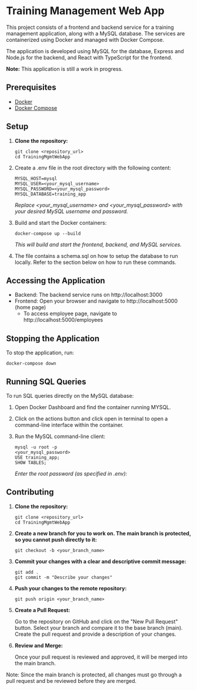 # Training Management Web App

This project consists of a frontend and backend service for a training management application, along with a MySQL database. The services are containerized using Docker and managed with Docker Compose.

The application is developed using MySQL for the database, Express and Node.js for the backend, and React with TypeScript for the frontend.

**Note:** This application is still a work in progress.

## Prerequisites

- [Docker](https://www.docker.com/products/docker-desktop)
- [Docker Compose](https://docs.docker.com/compose/install/)

## Setup

1. **Clone the repository:**
   ```
   git clone <repository_url>
   cd TrainingMgmtWebApp
   ```
3. Create a .env file in the root directory with the following content:
   ```
   MYSQL_HOST=mysql
   MYSQL_USER=<your_mysql_username>
   MYSQL_PASSWORD=<your_mysql_password>
   MYSQL_DATABASE=training_app
   ```
   _Replace <your_mysql_username> and <your_mysql_password> with your desired MySQL username and password._

4. Build and start the Docker containers:
   ```
   docker-compose up --build
   ```
   _This will build and start the frontend, backend, and MySQL services._

5. The file contains a schema.sql on how to setup the database to run locally. Refer to the section below on how to run these commands.

## Accessing the Application
- Backend: The backend service runs on http://localhost:3000
- Frontend: Open your browser and navigate to http://localhost:5000 (home page)
  - To access employee page, navigate to http://localhost:5000/employees

## Stopping the Application
To stop the application, run:
```
docker-compose down
```

## Running SQL Queries
To run SQL queries directly on the MySQL database:

1. Open Docker Dashboard and find the container running MYSQL.

2. Click on the actions button and click open in terminal to open a command-line interface within the container.

3. Run the MySQL command-line client:
   ```
   mysql -u root -p
   <your_mysql_password>
   USE training_app;
   SHOW TABLES;
   ```
   _Enter the root password (as specified in .env):_

## Contributing

1. **Clone the repository:**
   ```
   git clone <repository_url>
   cd TrainingMgmtWebApp
   ```

2. **Create a new branch for you to work on. The main branch is protected, so you cannot push directly to it:**
   ```
   git checkout -b <your_branch_name>
   ```
   
3. **Commit your changes with a clear and descriptive commit message:**
   ```
   git add .
   git commit -m "Describe your changes"
   ```

4. **Push your changes to the remote repository:**
   ```
   git push origin <your_branch_name>
   ```
   
5. **Create a Pull Request:**

   Go to the repository on GitHub and click on the "New Pull Request" button. Select your branch and compare it to the base branch (main). Create the pull request and provide a description of your changes.

7. **Review and Merge:**
   
   Once your pull request is reviewed and approved, it will be merged into the main branch.

Note: Since the main branch is protected, all changes must go through a pull request and be reviewed before they are merged.
